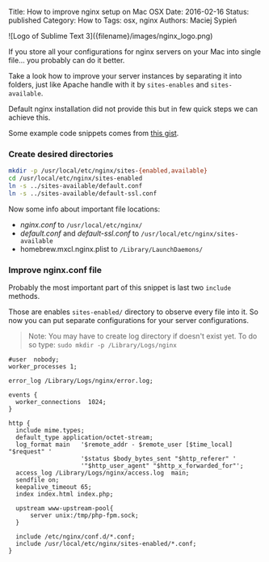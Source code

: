Title:      How to improve nginx setup on Mac OSX
Date:       2016-02-16
Status:     published
Category:   How to
Tags:       osx, nginx
Authors:    Maciej Sypień


<div class="intro-article-image-sm" markdown="1">
  ![Logo of Sublime Text 3]({filename}/images/nginx_logo.png)
</div>

If you store all your configurations for nginx servers on your Mac into single
file... you probably can do it better.

Take a look how to improve your server instances by separating it into folders,
just like Apache handle with it by `sites-enables` and `sites-available`.

Default nginx installation did not provide this but in few quick steps we can
achieve this.

Some example code snippets comes from [this gist][1].

### Create desired directories

```bash
mkdir -p /usr/local/etc/nginx/sites-{enabled,available}
cd /usr/local/etc/nginx/sites-enabled
ln -s ../sites-available/default.conf
ln -s ../sites-available/default-ssl.conf
```

Now some info about important file locations:

 - *nginx.conf* to `/usr/local/etc/nginx/`
 - *default.conf* and *default-ssl.conf* to `/usr/local/etc/nginx/sites-available`
 - homebrew.mxcl.nginx.plist to `/Library/LaunchDaemons/`

### Improve nginx.conf file

Probably the most important part of this snippet is last two `include` methods.

Those are enables `sites-enabled/` directory to observe every file into it. So
now you can put separate configurations for your server configurations.

> Note: You may have to create log directory if doesn't exist yet. To do so
type: `sudo mkdir -p /Library/Logs/nginx`

```nginx
#user  nobody;
worker_processes 1;

error_log /Library/Logs/nginx/error.log;

events {
  worker_connections  1024;
}

http {
  include mime.types;
  default_type application/octet-stream;
  log_format main   '$remote_addr - $remote_user [$time_local] "$request" '
                    '$status $body_bytes_sent "$http_referer" '
                    '"$http_user_agent" "$http_x_forwarded_for"';
  access_log /Library/Logs/nginx/access.log  main;
  sendfile on;
  keepalive_timeout 65;
  index index.html index.php;

  upstream www-upstream-pool{
      server unix:/tmp/php-fpm.sock;
  }

  include /etc/nginx/conf.d/*.conf;
  include /usr/local/etc/nginx/sites-enabled/*.conf;
}
```

 [1]: https://gist.github.com/jimothyGator/5436538
